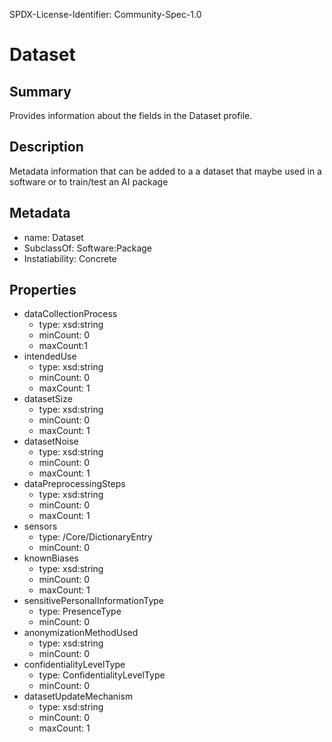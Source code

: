 SPDX-License-Identifier: Community-Spec-1.0

# Dataset

## Summary

Provides information about the fields in the Dataset profile.

## Description

Metadata information that can be added to a a dataset that maybe used in a software or to train/test an AI package

## Metadata

- name: Dataset
- SubclassOf: Software:Package
- Instatiability: Concrete

## Properties

- dataCollectionProcess
  - type: xsd:string
  - minCount: 0
  - maxCount:1
- intendedUse
  - type: xsd:string
  - minCount: 0
  - maxCount: 1
- datasetSize
  - type: xsd:string
  - minCount: 0
  - maxCount: 1
- datasetNoise
  - type: xsd:string
  - minCount: 0
  - maxCount: 1
- dataPreprocessingSteps
  - type: xsd:string
  - minCount: 0
  - maxCount: 1
- sensors
  - type: /Core/DictionaryEntry
  - minCount: 0
- knownBiases
  - type: xsd:string
  - minCount: 0
  - maxCount: 1
- sensitivePersonalInformationType
  - type: PresenceType
  - minCount: 0
- anonymizationMethodUsed
  - type: xsd:string
  - minCount: 0
- confidentialityLevelType
  - type: ConfidentialityLevelType
  - minCount: 0
- datasetUpdateMechanism
  - type: xsd:string
  - minCount: 0
  - maxCount: 1
